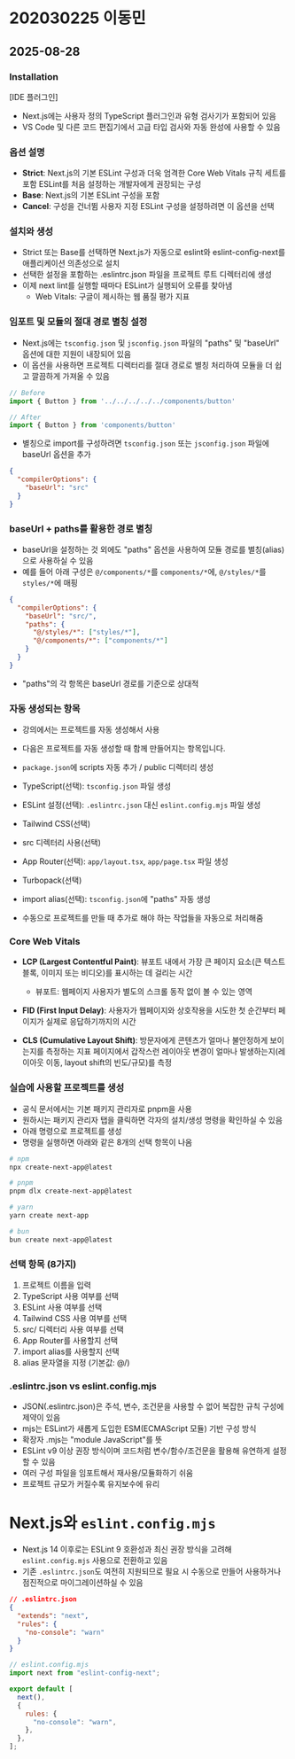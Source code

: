 # 202030225 이동민 

## 2025-08-28

### Installation

[IDE 플러그인]

* Next.js에는 사용자 정의 TypeScript 플러그인과 유형 검사기가 포함되어 있음
* VS Code 및 다른 코드 편집기에서 고급 타입 검사와 자동 완성에 사용할 수 있음

### 옵션 설명

* **Strict**: Next.js의 기본 ESLint 구성과 더욱 엄격한 Core Web Vitals 규칙 세트를 포함 ESLint를 처음 설정하는 개발자에게 권장되는 구성
* **Base**: Next.js의 기본 ESLint 구성을 포함
* **Cancel**: 구성을 건너뜀 사용자 지정 ESLint 구성을 설정하려면 이 옵션을 선택

### 설치와 생성

* Strict 또는 Base를 선택하면 Next.js가 자동으로 eslint와 eslint-config-next를 애플리케이션 의존성으로 설치
* 선택한 설정을 포함하는 .eslintrc.json 파일을 프로젝트 루트 디렉터리에 생성
* 이제 next lint를 실행할 때마다 ESLint가 실행되어 오류를 찾아냄
    - Web Vitals: 구글이 제시하는 웹 품질 평가 지표

### 임포트 및 모듈의 절대 경로 별칭 설정

* Next.js에는 `tsconfig.json` 및 `jsconfig.json` 파일의 "paths" 및 "baseUrl" 옵션에 대한 지원이 내장되어 있음
* 이 옵션을 사용하면 프로젝트 디렉터리를 절대 경로로 별칭 처리하여 모듈을 더 쉽고 깔끔하게 가져올 수 있음

```ts
// Before
import { Button } from '../../../../../components/button'

// After
import { Button } from 'components/button'
```

* 별칭으로 import를 구성하려면 `tsconfig.json` 또는 `jsconfig.json` 파일에 baseUrl 옵션을 추가

```json
{
  "compilerOptions": {
    "baseUrl": "src"
  }
}
```

### baseUrl + paths를 활용한 경로 별칭

* baseUrl을 설정하는 것 외에도 "paths" 옵션을 사용하여 모듈 경로를 별칭(alias)으로 사용하실 수 있음
* 예를 들어 아래 구성은 `@/components/*`를 `components/*`에, `@/styles/*`를 `styles/*`에 매핑
```json
{
  "compilerOptions": {
    "baseUrl": "src/",
    "paths": {
      "@/styles/*": ["styles/*"],
      "@/components/*": ["components/*"]
    }
  }
}
```

* "paths"의 각 항목은 baseUrl 경로를 기준으로 상대적

### 자동 생성되는 항목

* 강의에서는 프로젝트를 자동 생성해서 사용

* 다음은 프로젝트를 자동 생성할 때 함께 만들어지는 항목입니다.

* `package.json`에 scripts 자동 추가 / public 디렉터리 생성

* TypeScript(선택): `tsconfig.json` 파일 생성

* ESLint 설정(선택): `.eslintrc.json` 대신 `eslint.config.mjs` 파일 생성

* Tailwind CSS(선택)

* src 디렉터리 사용(선택)

* App Router(선택): `app/layout.tsx`, `app/page.tsx` 파일 생성

* Turbopack(선택)

* import alias(선택): `tsconfig.json`에 "paths" 자동 생성

* 수동으로 프로젝트를 만들 때 추가로 해야 하는 작업들을 자동으로 처리해줌

### Core Web Vitals

* **LCP (Largest Contentful Paint)**: 뷰포트 내에서 가장 큰 페이지 요소(큰 텍스트 블록, 이미지 또는 비디오)를 표시하는 데 걸리는 시간
    - 뷰포트: 웹페이지 사용자가 별도의 스크롤 동작 없이 볼 수 있는 영역

* **FID (First Input Delay)**: 사용자가 웹페이지와 상호작용을 시도한 첫 순간부터 페이지가 실제로 응답하기까지의 시간

* **CLS (Cumulative Layout Shift)**: 방문자에게 콘텐츠가 얼마나 불안정하게 보이는지를 측정하는 지표 페이지에서 갑작스런 레이아웃 변경이 얼마나 발생하는지(레이아웃 이동, layout shift의 빈도/규모)를 측정

### 실습에 사용할 프로젝트를 생성

* 공식 문서에서는 기본 패키지 관리자로 pnpm을 사용
* 원하시는 패키지 관리자 탭을 클릭하면 각자의 설치/생성 명령을 확인하실 수 있음
* 아래 명령으로 프로젝트를 생성
* 명령을 실행하면 아래와 같은 8개의 선택 항목이 나옴
```bash
# npm
npx create-next-app@latest

# pnpm
pnpm dlx create-next-app@latest

# yarn
yarn create next-app

# bun
bun create next-app@latest
```

### 선택 항목 (8가지)

1. 프로젝트 이름을 입력
2. TypeScript 사용 여부를 선택
3. ESLint 사용 여부를 선택
4. Tailwind CSS 사용 여부를 선택
5. src/ 디렉터리 사용 여부를 선택
6. App Router를 사용할지 선택
7. import alias를 사용할지 선택
8. alias 문자열을 지정 (기본값: @/)

### .eslintrc.json vs eslint.config.mjs

* JSON(.eslintrc.json)은 주석, 변수, 조건문을 사용할 수 없어 복잡한 규칙 구성에 제약이 있음
* mjs는 ESLint가 새롭게 도입한 ESM(ECMAScript 모듈) 기반 구성 방식
* 확장자 .mjs는 "module JavaScript"를 뜻 
* ESLint v9 이상 권장 방식이며 코드처럼 변수/함수/조건문을 활용해 유연하게 설정할 수 있음
* 여러 구성 파일을 임포트해서 재사용/모듈화하기 쉬움
* 프로젝트 규모가 커질수록 유지보수에 유리

# Next.js와 `eslint.config.mjs`

* Next.js 14 이후로는 ESLint 9 호환성과 최신 권장 방식을 고려해 `eslint.config.mjs` 사용으로 전환하고 있음
* 기존 `.eslintrc.json`도 여전히 지원되므로 필요 시 수동으로 만들어 사용하거나 점진적으로 마이그레이션하실 수 있음
```json
// .eslintrc.json
{
  "extends": "next",
  "rules": {
    "no-console": "warn"
  }
}
```
```js
// eslint.config.mjs
import next from "eslint-config-next";

export default [
  next(),
  {
    rules: {
      "no-console": "warn",
    },
  },
];
```
